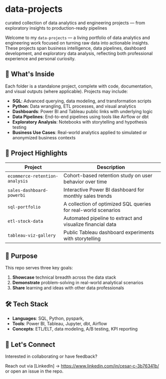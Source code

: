 # data-projects

curated collection of data analytics and engineering projects — from exploratory insights to production-ready pipelines

Welcome to my `data-projects` — a living portfolio of data analytics and engineering work focused on turning raw data into actionable insights. These projects span business intelligence, data pipelines, dashboard development, and exploratory data analysis, reflecting both professional experience and personal curiosity.

## 🚀 What's Inside

Each folder is a standalone project, complete with code, documentation, and visual outputs (where applicable). Projects may include:

- **SQL**: Advanced querying, data modeling, and transformation scripts  
- **Python**: Data wrangling, ETL processes, and visual analytics  
- **Dashboards**: Power BI and Tableau public links with underlying logic  
- **Data Pipelines**: End-to-end pipelines using tools like Airflow or dbt  
- **Exploratory Analysis**: Notebooks with storytelling and hypothesis testing  
- **Business Use Cases**: Real-world analytics applied to simulated or anonymized business contexts  

## 📂 Project Highlights

| Project | Description |
|--------|-------------|
| `ecommerce-retention-analysis` | Cohort-based retention study on user behavior over time |
| `sales-dashboard-powerbi` | Interactive Power BI dashboard for monthly sales trends |
| `sql-portfolio` | A collection of optimized SQL queries for real-world scenarios |
| `etl-stock-data` | Automated pipeline to extract and visualize financial data |
| `tableau-viz-gallery` | Public Tableau dashboard experiments with storytelling |

## 🧠 Purpose

This repo serves three key goals:
1. **Showcase** technical breadth across the data stack  
2. **Demonstrate** problem-solving in real-world analytical scenarios  
3. **Share** learning and ideas with other data professionals  

## 🛠️ Tech Stack

- **Languages**: SQL, Python, pyspark,   
- **Tools**: Power BI, Tableau, Jupyter, dbt, Airflow  
- **Concepts**: ETL/ELT, data modeling, A/B testing, KPI reporting  

## 🤝 Let's Connect

Interested in collaborating or have feedback? 

Reach out via [LinkedIn] -> https://www.linkedin.com/in/cesar-c-3b76341b/ or open an issue in the repo.

